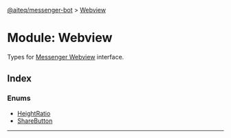 [@aiteq/messenger-bot](../README.md) > [Webview](../modules/webview.md)

# Module: Webview

Types for [Messenger Webview](https://developers.facebook.com/docs/messenger-platform/webview) interface.

## Index

### Enums

* [HeightRatio](../enums/webview.heightratio.md)
* [ShareButton](../enums/webview.sharebutton.md)

---
